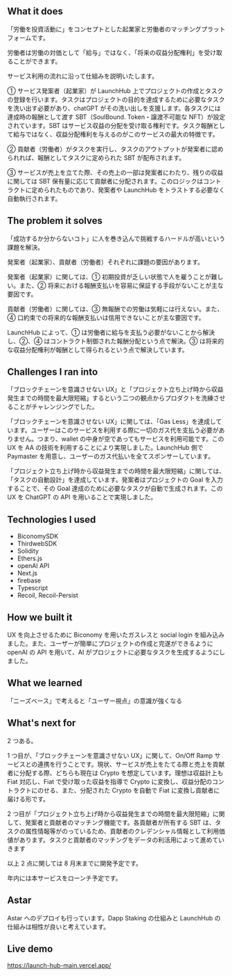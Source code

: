 ## What it does

「労働を投資活動に」をコンセプトとした起業家と労働者のマッチングプラットフォームです。

労働者は労働の対価として「給与」ではなく、「将来の収益分配権利」を受け取ることができます。

サービス利用の流れに沿って仕組みを説明いたします。

① サービス発案者（起業家）が LaunchHub 上でプロジェクトの作成とタスクの登録を行います。タスクはプロジェクトの目的を達成するために必要なタスクを洗い出す必要があり、chatGPT がその洗い出しを支援します。各タスクには達成時の報酬として渡す SBT（SoulBound. Token・譲渡不可能な NFT）が設定されています。SBT はサービス収益の分配を受け取る権利です。タスク報酬として給与ではなく、収益分配権利を与えるのがこのサービスの最大の特徴です。

② 貢献者（労働者）がタスクを実行し、タスクのアウトプットが発案者に認められれば、報酬としてタスクに定められた SBT が配布されます。

③ サービスが売上を立てた際、その売上の一部は発案者にわたり、残りの収益に関しては SBT 保有量に応じて貢献者に分配されます。このロジックはコントラクトに定められたものであり、発案者や LaunchHub をトラストする必要なく自動執行されます。

## The problem it solves

「成功するか分からないコト」に人を巻き込んで挑戦するハードルが高いという課題を解決。

発案者（起業家）、貢献者（労働者）それぞれに課題の要因があります。

発案者（起業家）に関しては、① 初期投資が乏しい状態で人を雇うことが難しい。また、② 将来における報酬支払いを容易に保証する手段がないことが主な要因です。

貢献者（労働者）に関しては、③ 無報酬での労働は気軽には行えない。また、④ 口約束での将来的な報酬支払いは信用できないことが主な要因です。

LaunchHub によって、① は労働者に給与を支払う必要がないことから解決し、②、④ はコントラクト制御された報酬分配という点で解決。③ は将来的な収益分配権利が報酬として得られるという点で解決しています。

## Challenges I ran into

「ブロックチェーンを意識させない UX」と「プロジェクト立ち上げ時から収益発生までの時間を最大限短縮」するという二つの観点からプロダクトを洗練させることがチャレンジングでした。

「ブロックチェーンを意識させない UX」に関しては、「Gas Less」を達成しています。ユーザーはこのサービスを利用する際に一切のガス代を支払う必要がありません。つまり、wallet の中身が空であってもサービスを利用可能です。この UX を AA の技術を利用することにより実現しました。LaunchHub 側で Paymaster を用意し、ユーザーのガス代払いを全てスポンサーしています。

「プロジェクト立ち上げ時から収益発生までの時間を最大限短縮」に関しては、「タスクの自動設計」を達成しています。発案者はプロジェクトの Goal を入力することで、その Goal 達成のために必要なタスクが自動で生成されます。この UX を ChatGPT の API を用いることで実現しました。

## Technologies I used

- BiconomySDK
- ThirdwebSDK
- Solidity
- Ethers.js
- openAI API
- Next.js
- firebase
- Typescript
- Recoil, Recoil-Persist

## How we built it

UX を向上させるために Biconomy を用いたガスレスと social login を組み込みました。また、ユーザーが簡単にプロジェクトの作成と完遂ができるように openAI の API を用いて、AI がプロジェクトに必要なタスクを生成するようにしました。

## What we learned

「ニーズベース」で考えると「ユーザー視点」の意識が強くなる

## What's next for

2 つある。

1 つ目が、「ブロックチェーンを意識させない UX」に関して、On/Off Ramp サービスとの連携を行うことです。現状、サービスが売上をたてる際と売上を貢献者に分配する際、どちらも現在は Crypto を想定しています。理想は収益計上も Fiat 対応し、Fiat で受け取った収益を指導で Crypto に変換し、収益分配のコントラクトにのせる、また、分配された Crypto を自動で Fiat に変換し貢献者に届ける形です。

2 つ目が「プロジェクト立ち上げ時から収益発生までの時間を最大限短縮」に関して、発案者と貢献者のマッチング機能です。各貢献者が所有する SBT は、タスクの属性情報等がのっているため、貢献者のクレデンシャル情報として利用価値があります。タスクと貢献者のマッチングをデータの利活用によって進めていきます

以上 2 点に関しては 8 月末までに開発予定です。

年内には本サービスをローンチ予定です。

## Astar

Astar へのデプロイも行っています。Dapp Staking の仕組みと LaunchHub の仕組みは相性が良いと考えています。

## Live demo

https://launch-hub-main.vercel.app/
